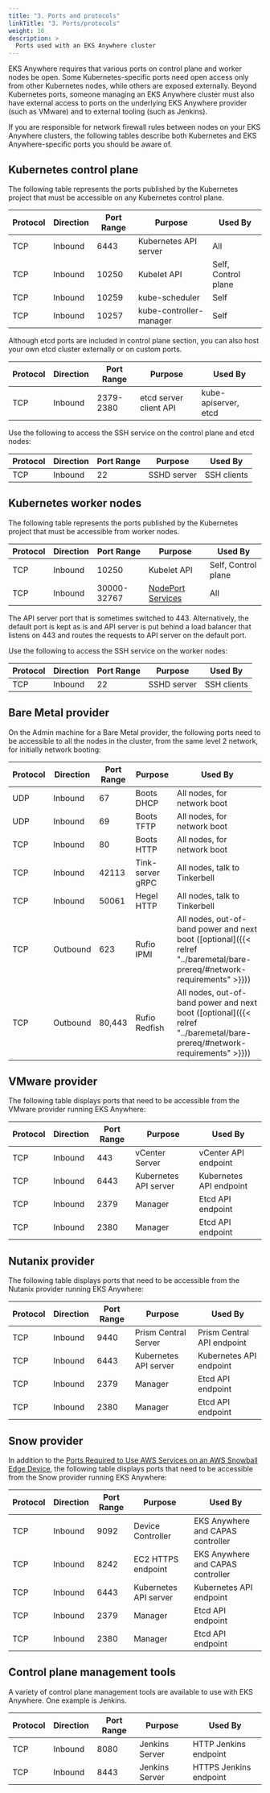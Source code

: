 ```yaml
---
title: "3. Ports and protocols"
linkTitle: "3. Ports/protocols"
weight: 16
description: >
  Ports used with an EKS Anywhere cluster
---
```


EKS Anywhere requires that various ports on control plane and worker nodes be open.
Some Kubernetes-specific ports need open access only from other Kubernetes nodes, while others are exposed externally.
Beyond Kubernetes ports, someone managing an EKS Anywhere cluster must also have external access to ports on the underlying EKS Anywhere provider (such as VMware) and to external tooling (such as Jenkins).

If you are responsible for network firewall rules between nodes on your EKS Anywhere clusters, the following tables describe both Kubernetes and EKS Anywhere-specific ports you should be aware of.

## Kubernetes control plane
The following table represents the ports published by the Kubernetes project that must be accessible on any Kubernetes control plane.


| Protocol | Direction | Port Range | Purpose                 | Used By                   |
|----------|-----------|------------|-------------------------|---------------------------|
| TCP      | Inbound   | 6443       | Kubernetes API server   | All                       |
| TCP      | Inbound   | 10250      | Kubelet API             | Self, Control plane       |
| TCP      | Inbound   | 10259      | kube-scheduler          | Self                      |
| TCP      | Inbound   | 10257      | kube-controller-manager | Self                      |

Although etcd ports are included in control plane section, you can also host your own
etcd cluster externally or on custom ports. 

| Protocol | Direction | Port Range | Purpose                 | Used By                   |
|----------|-----------|------------|-------------------------|---------------------------|
| TCP      | Inbound   | 2379-2380  | etcd server client API  | kube-apiserver, etcd      |

Use the following to access the SSH service on the control plane and etcd nodes:

| Protocol | Direction | Port Range | Purpose                 | Used By                   |
|----------|-----------|------------|-------------------------|---------------------------|
| TCP      | Inbound   | 22         | SSHD server             | SSH clients               |


## Kubernetes worker nodes
The following table represents the ports published by the Kubernetes project that must be accessible from worker nodes.


| Protocol | Direction | Port Range  | Purpose               | Used By                 |
|----------|-----------|-------------|-----------------------|-------------------------|
| TCP      | Inbound   | 10250       | Kubelet API           | Self, Control plane     |
| TCP      | Inbound   | 30000-32767 | [NodePort Services](https://kubernetes.io/docs/concepts/services-networking/service/#type-nodeport)    | All                     |

The API server port that is sometimes switched to 443.
Alternatively, the default port is kept as is and API server is put behind a load balancer that listens on 443 and routes the requests to API server on the default port.
 
Use the following to access the SSH service on the worker nodes:

| Protocol | Direction | Port Range | Purpose                 | Used By                   |
|----------|-----------|------------|-------------------------|---------------------------|
| TCP      | Inbound   | 22         | SSHD server             | SSH clients               |

## Bare Metal provider

On the Admin machine for a Bare Metal provider, the following ports need to be accessible to all the nodes in the cluster, from the same level 2 network, for initially network booting:

| Protocol | Direction | Port Range | Purpose                 | Used By                       |
|----------|-----------|------------|-------------------------|------------------------------ |
| UDP      | Inbound   | 67         | Boots DHCP              | All nodes, for network boot   |
| UDP      | Inbound   | 69         | Boots TFTP              | All nodes, for network boot   |
| TCP      | Inbound   | 80         | Boots HTTP              | All nodes, for network boot   |
| TCP      | Inbound   | 42113      | Tink-server gRPC        | All nodes, talk to Tinkerbell |
| TCP      | Inbound   | 50061      | Hegel HTTP              | All nodes, talk to Tinkerbell |
| TCP      | Outbound  | 623        | Rufio IPMI              | All nodes, out-of-band power and next boot ([optional]({{< relref "../baremetal/bare-prereq/#network-requirements" >}})) |
| TCP      | Outbound  | 80,443     | Rufio Redfish           | All nodes, out-of-band power and next boot ([optional]({{< relref "../baremetal/bare-prereq/#network-requirements" >}})) |

## VMware provider

The following table displays ports that need to be accessible from the VMware provider running EKS Anywhere:


| Protocol | Direction | Port Range  | Purpose                 | Used By                 |
|----------|-----------|-------------|-------------------------|-------------------------|
| TCP      | Inbound   | 443         | vCenter Server          | vCenter API endpoint    |
| TCP      | Inbound   | 6443        | Kubernetes API server   | Kubernetes API endpoint |
| TCP      | Inbound   | 2379        | Manager                 | Etcd API endpoint       |
| TCP      | Inbound   | 2380        | Manager                 | Etcd API endpoint       |

## Nutanix provider

The following table displays ports that need to be accessible from the Nutanix provider running EKS Anywhere:

| Protocol | Direction | Port Range  | Purpose                 | Used By                    |
|----------|-----------|-------------|-------------------------|----------------------------|
| TCP      | Inbound   | 9440        | Prism Central Server    | Prism Central API endpoint |
| TCP      | Inbound   | 6443        | Kubernetes API server   | Kubernetes API endpoint    |
| TCP      | Inbound   | 2379        | Manager                 | Etcd API endpoint          |
| TCP      | Inbound   | 2380        | Manager                 | Etcd API endpoint          |

## Snow provider

In addition to the [Ports Required to Use AWS Services on an AWS Snowball Edge Device](https://docs.aws.amazon.com/snowball/latest/developer-guide/port-requirements.html), the following table displays ports that need to be accessible from the Snow provider running EKS Anywhere:

| Protocol | Direction | Port Range  | Purpose                 | Used By                           |
|----------|-----------|-------------|-------------------------|-----------------------------------|
| TCP      | Inbound   | 9092        | Device Controller       | EKS Anywhere and CAPAS controller |
| TCP      | Inbound   | 8242        | EC2 HTTPS endpoint      | EKS Anywhere and CAPAS controller |
| TCP      | Inbound   | 6443        | Kubernetes API server   | Kubernetes API endpoint           |
| TCP      | Inbound   | 2379        | Manager                 | Etcd API endpoint                 |
| TCP      | Inbound   | 2380        | Manager                 | Etcd API endpoint                 |

## Control plane management tools

A variety of control plane management tools are available to use with EKS Anywhere.
One example is Jenkins.


| Protocol | Direction | Port Range  | Purpose                 | Used By                 |
|----------|-----------|-------------|-------------------------|-------------------------|
| TCP      | Inbound   | 8080        | Jenkins Server          | HTTP Jenkins endpoint   |
| TCP      | Inbound   | 8443        | Jenkins Server          | HTTPS Jenkins endpoint  |
